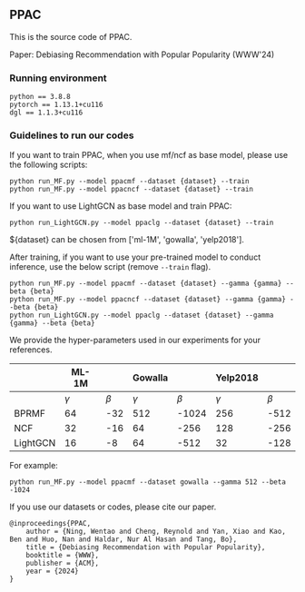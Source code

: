 ## PPAC

This is the source code of PPAC.

Paper: Debiasing Recommendation with Popular Popularity (WWW'24)

### Running environment

```
python == 3.8.8
pytorch == 1.13.1+cu116
dgl == 1.1.3+cu116
```

### Guidelines to run our codes

If you want to train PPAC, when you use mf/ncf as base model, please use the following scripts:

```
python run_MF.py --model ppacmf --dataset {dataset} --train
python run_MF.py --model ppacncf --dataset {dataset} --train
```

If you want to use LightGCN as base model and train PPAC:

`
python run_LightGCN.py --model ppaclg --dataset {dataset} --train
`

${dataset} can be chosen from ['ml-1M', 'gowalla', 'yelp2018'].

After training, if you want to use your pre-trained model to conduct inference, use the below script (remove `--train` flag).

```
python run_MF.py --model ppacmf --dataset {dataset} --gamma {gamma} --beta {beta}
python run_MF.py --model ppacncf --dataset {dataset} --gamma {gamma} --beta {beta}
python run_LightGCN.py --model ppaclg --dataset {dataset} --gamma {gamma} --beta {beta}
```


We provide the hyper-parameters used in our experiments for your references.

|          | ML-1M    |         | Gowalla  |         | Yelp2018 |         |
|----------|----------|---------|----------|---------|----------|---------|
|          | $\gamma$ | $\beta$ | $\gamma$ | $\beta$ | $\gamma$ | $\beta$ |
| BPRMF    | 64       | -32     | 512      | -1024   | 256      | -512    |
| NCF      | 32       | -16     | 64       | -256    | 128      | -256    |
| LightGCN | 16       | -8      | 64       | -512    | 32       | -128    |




For example:

```
python run_MF.py --model ppacmf --dataset gowalla --gamma 512 --beta -1024
```

If you use our datasets or codes, please cite our paper.
```
@inproceedings{PPAC,
    author = {Ning, Wentao and Cheng, Reynold and Yan, Xiao and Kao, Ben and Huo, Nan and Haldar, Nur Al Hasan and Tang, Bo},
    title = {Debiasing Recommendation with Popular Popularity},
    booktitle = {WWW},
    publisher = {ACM},
    year = {2024}
}
```
